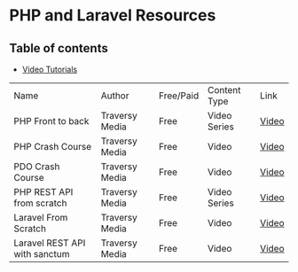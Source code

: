# PHP and Laravel Resources 

## Table of contents 
<ul>
  <li><a href="#Videos">Video Tutorials</a></li>
</ul>



<div id="Videos">
  <table>
    <tr>
      <td>Name</td>
      <td>Author</td>
      <td>Free/Paid</td>
      <td>Content Type</td>
      <td>Link</td>
    </tr>
    <tr>
      <td>PHP Front to back</td>
      <td>Traversy Media</td>
      <td>Free</td>
      <td>Video Series</td>
      <td><a href="https://www.youtube.com/watch?v=oJbfyzaA2QA&list=PLillGF-Rfqbap2IB6ZS4BBBcYPagAjpjn">Video</a></td>
    </tr>
    <tr>
      <td>PHP Crash Course</td>
      <td>Traversy Media</td>
      <td>Free</td>
      <td>Video</td>
      <td><a href="https://www.youtube.com/watch?v=BUCiSSyIGGU">Video</a></td>
    </tr>
    <tr>
      <td>PDO Crash Course</td>
      <td>Traversy Media</td>
      <td>Free</td>
      <td>Video</td>
      <td><a href="https://www.youtube.com/watch?v=kEW6f7Pilc4">Video</a></td>
    </tr>
    <tr>
      <td>PHP REST API from scratch</td>
      <td>Traversy Media</td>
      <td>Free</td>
      <td>Video Series</td>
      <td><a href="https://www.youtube.com/watch?v=OEWXbpUMODk">Video</a></td>
    </tr>
    <tr>
      <td>Laravel From Scratch</td>
      <td>Traversy Media</td>
      <td>Free</td>
      <td>Video</td>
      <td><a href="https://www.youtube.com/watch?v=MYyJ4PuL4pY">Video</a></td>
    </tr>
    <tr>
      <td>Laravel REST API with sanctum </td>
      <td>Traversy Media</td>
      <td>Free</td>
      <td>Video</td>
      <td><a href="https://www.youtube.com/watch?v=MT-GJQIY3EU">Video</a></td>
    </tr>
  </table>
</div>

